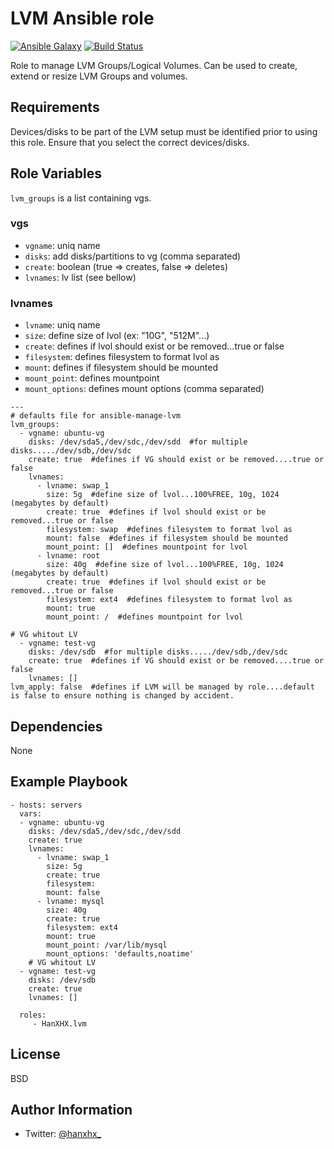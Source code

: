 LVM Ansible role
================

[![Ansible Galaxy](http://img.shields.io/badge/ansible--galaxy-HanXHX.lvm-blue.svg)](https://galaxy.ansible.com/HanXHX/lvm) [![Build Status](https://travis-ci.org/HanXHX/ansible-lvm.svg)](https://travis-ci.org/HanXHX/ansible-redis)

Role to manage LVM Groups/Logical Volumes. Can be used to create, extend or resize LVM Groups and volumes.

Requirements
------------

Devices/disks to be part of the LVM setup must be identified prior to using this role. Ensure that you select the correct devices/disks.

Role Variables
--------------

`lvm_groups` is a list containing vgs.

### vgs

- `vgname`: uniq name
- `disks`: add disks/partitions to vg (comma separated)
- `create`: boolean (true => creates, false => deletes)
- `lvnames`: lv list (see bellow)

### lvnames

- `lvname`: uniq name
- `size`: define size of lvol (ex: "10G", "512M"...)
- `create`: defines if lvol should exist or be removed...true or false
- `filesystem`: defines filesystem to format lvol as
- `mount`: defines if filesystem should be mounted
- `mount_point`: defines mountpoint
- `mount_options`: defines mount options (comma separated)


````
---
# defaults file for ansible-manage-lvm
lvm_groups:
  - vgname: ubuntu-vg
    disks: /dev/sda5,/dev/sdc,/dev/sdd  #for multiple disks...../dev/sdb,/dev/sdc
    create: true  #defines if VG should exist or be removed....true or false
    lvnames:
      - lvname: swap_1
        size: 5g  #define size of lvol...100%FREE, 10g, 1024 (megabytes by default)
        create: true  #defines if lvol should exist or be removed...true or false
        filesystem: swap  #defines filesystem to format lvol as
        mount: false  #defines if filesystem should be mounted
        mount_point: []  #defines mountpoint for lvol
      - lvname: root
        size: 40g  #define size of lvol...100%FREE, 10g, 1024 (megabytes by default)
        create: true  #defines if lvol should exist or be removed...true or false
        filesystem: ext4  #defines filesystem to format lvol as
        mount: true
        mount_point: /  #defines mountpoint for lvol

# VG whitout LV
  - vgname: test-vg
    disks: /dev/sdb  #for multiple disks...../dev/sdb,/dev/sdc
    create: true  #defines if VG should exist or be removed....true or false
    lvnames: []
lvm_apply: false  #defines if LVM will be managed by role....default is false to ensure nothing is changed by accident.
````

Dependencies
------------

None

Example Playbook
----------------

    - hosts: servers
      vars:
      - vgname: ubuntu-vg
        disks: /dev/sda5,/dev/sdc,/dev/sdd
        create: true
        lvnames:
          - lvname: swap_1
            size: 5g
            create: true
            filesystem:
            mount: false
          - lvname: mysql
            size: 40g
            create: true
            filesystem: ext4
            mount: true
            mount_point: /var/lib/mysql
            mount_options: 'defaults,noatime'
        # VG whitout LV
      - vgname: test-vg
        disks: /dev/sdb
        create: true
        lvnames: []

      roles:
         - HanXHX.lvm

License
-------

BSD

Author Information
------------------

- Twitter: [@hanxhx_](https://twitter.com/hanxhx_)
